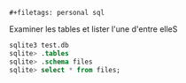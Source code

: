 ```{=org}
#+filetags: personal sql
```
Examiner les tables et lister l\'une d\'entre elleS

``` sql
sqlite3 test.db
sqlite> .tables
sqlite> .schema files
sqlite> select * from files;
```
